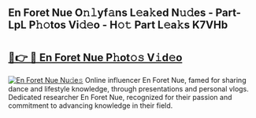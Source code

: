 ## En Foret Nue O𝚗𝚕yf𝚊ns L𝚎a𝚔ed N𝚞𝚍es - Part-LpL P𝚑𝚘tos Vi𝚍𝚎o - H𝚘𝚝 Part L𝚎a𝚔s K7VHb

# <h2><a href="http://kf7xx6.oniu.top/?m=En+Foret+Nue">🔗👉 🔴 En Foret Nue P𝚑ot𝚘𝚜 V𝚒d𝚎o</a></h2>

[![En Foret Nue Nu𝚍e𝚜](https://i.imgur.com/0qMVB7G.gif)](http://kf7xx6.oniu.top/?m=En+Foret+Nue)
Online influencer En Foret Nue, famed for sharing dance and lifestyle knowledge, through presentations and personal vlogs. Dedicated researcher En Foret Nue, recognized for their passion and commitment to advancing knowledge in their field.  
